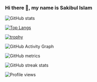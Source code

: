 ### Hi there 👋, my name is Sakibul Islam



![GitHub stats](https://github-readme-stats.vercel.app/api?username=sakib-75&show_icons=true&count_private=true)

[![Top Langs](https://github-readme-stats.vercel.app/api/top-langs/?username=sakib-75)](https://github.com/anuraghazra/github-readme-stats)

[![trophy](https://github-profile-trophy.vercel.app/?username=sakib-75)](https://github.com/ryo-ma/github-profile-trophy)

![GitHub Activity Graph](https://activity-graph.herokuapp.com/graph?username=sakib-75)  

![GitHub metrics](https://metrics.lecoq.io/sakib-75)  

![GitHub streak stats](https://github-readme-streak-stats.herokuapp.com/?user=sakib-75)  

![Profile views](https://gpvc.arturio.dev/sakib-75)  
